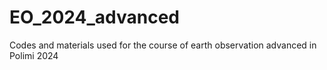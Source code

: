 # EO_2024_advanced
Codes and materials used for the course of earth observation advanced in Polimi 2024
